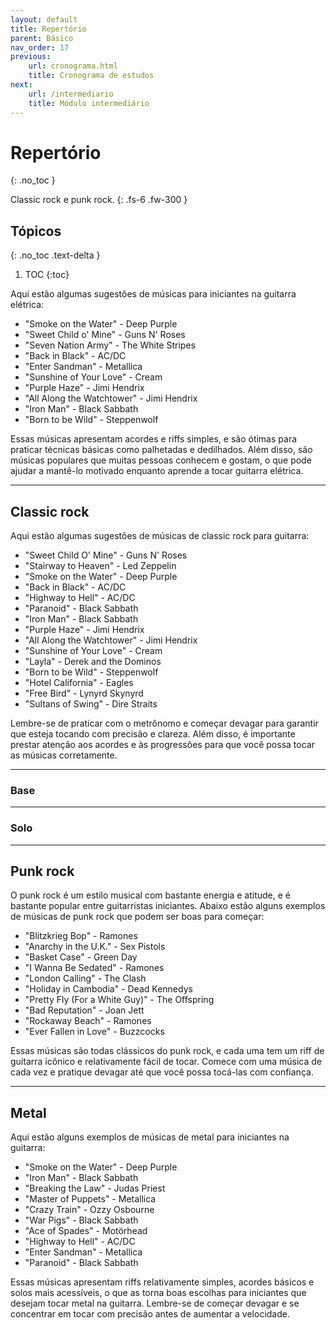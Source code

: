 ```yaml
---
layout: default
title: Repertório
parent: Básico
nav_order: 17
previous:
    url: cronograma.html
    title: Cronograma de estudos
next:
    url: /intermediario
    title: Módulo intermediário
---
```


# Repertório
{: .no_toc }

Classic rock e punk rock.
{: .fs-6 .fw-300 }

## Tópicos
{: .no_toc .text-delta }

1. TOC
{:toc}

Aqui estão algumas sugestões de músicas para iniciantes na guitarra elétrica:

- "Smoke on the Water" - Deep Purple
- "Sweet Child o' Mine" - Guns N' Roses
- "Seven Nation Army" - The White Stripes
- "Back in Black" - AC/DC
- "Enter Sandman" - Metallica
- "Sunshine of Your Love" - Cream
- "Purple Haze" - Jimi Hendrix
- "All Along the Watchtower" - Jimi Hendrix
- "Iron Man" - Black Sabbath
- "Born to be Wild" - Steppenwolf

Essas músicas apresentam acordes e riffs simples, e são ótimas para praticar técnicas básicas como palhetadas e dedilhados. Além disso, são músicas populares que muitas pessoas conhecem e gostam, o que pode ajudar a mantê-lo motivado enquanto aprende a tocar guitarra elétrica.

---

## Classic rock

Aqui estão algumas sugestões de músicas de classic rock para guitarra:

- "Sweet Child O' Mine" - Guns N' Roses
- "Stairway to Heaven" - Led Zeppelin
- "Smoke on the Water" - Deep Purple
- "Back in Black" - AC/DC
- "Highway to Hell" - AC/DC
- "Paranoid" - Black Sabbath
- "Iron Man" - Black Sabbath
- "Purple Haze" - Jimi Hendrix
- "All Along the Watchtower" - Jimi Hendrix
- "Sunshine of Your Love" - Cream
- "Layla" - Derek and the Dominos
- "Born to be Wild" - Steppenwolf
- "Hotel California" - Eagles
- "Free Bird" - Lynyrd Skynyrd
- "Sultans of Swing" - Dire Straits

Lembre-se de praticar com o metrônomo e começar devagar para garantir que esteja tocando com precisão e clareza. Além disso, é importante prestar atenção aos acordes e às progressões para que você possa tocar as músicas corretamente.

---

### Base

---

### Solo

---

## Punk rock

O punk rock é um estilo musical com bastante energia e atitude, e é bastante popular entre guitarristas iniciantes. Abaixo estão alguns exemplos de músicas de punk rock que podem ser boas para começar:

- "Blitzkrieg Bop" - Ramones
- "Anarchy in the U.K." - Sex Pistols
- "Basket Case" - Green Day
- "I Wanna Be Sedated" - Ramones
- "London Calling" - The Clash
- "Holiday in Cambodia" - Dead Kennedys
- "Pretty Fly (For a White Guy)" - The Offspring
- "Bad Reputation" - Joan Jett
- "Rockaway Beach" - Ramones
- "Ever Fallen in Love" - Buzzcocks

Essas músicas são todas clássicos do punk rock, e cada uma tem um riff de guitarra icônico e relativamente fácil de tocar. Comece com uma música de cada vez e pratique devagar até que você possa tocá-las com confiança.

---

## Metal

Aqui estão alguns exemplos de músicas de metal para iniciantes na guitarra:

- "Smoke on the Water" - Deep Purple
- "Iron Man" - Black Sabbath
- "Breaking the Law" - Judas Priest
- "Master of Puppets" - Metallica
- "Crazy Train" - Ozzy Osbourne
- "War Pigs" - Black Sabbath
- "Ace of Spades" - Motörhead
- "Highway to Hell" - AC/DC
- "Enter Sandman" - Metallica
- "Paranoid" - Black Sabbath

Essas músicas apresentam riffs relativamente simples, acordes básicos e solos mais acessíveis, o que as torna boas escolhas para iniciantes que desejam tocar metal na guitarra. Lembre-se de começar devagar e se concentrar em tocar com precisão antes de aumentar a velocidade.
